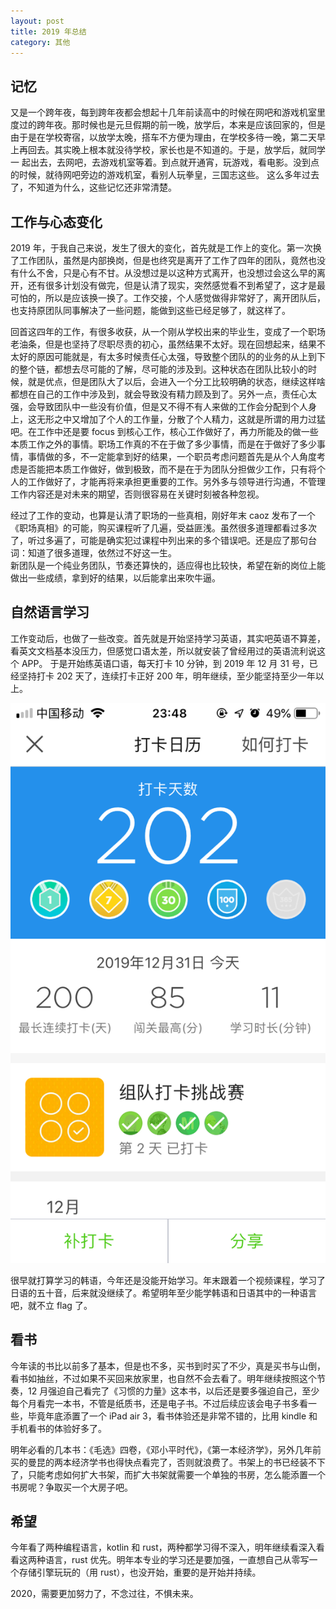 ```yaml
---
layout: post
title: 2019 年总结
category: 其他
---
```


## 记忆
又是一个跨年夜，每到跨年夜都会想起十几年前读高中的时候在网吧和游戏机室里度过的跨年夜。那时候也是元旦假期的前一晚，放学后，本来是应该回家的，但是
由于是在学校寄宿，以放学太晚，搭车不方便为理由，在学校多待一晚，第二天早上再回去。其实晚上根本就没待学校，家长也是不知道的。于是，放学后，就同学一
起出去，去网吧，去游戏机室等着。到点就开通宵，玩游戏，看电影。没到点的时候，就待网吧旁边的游戏机室，看别人玩拳皇，三国志这些。
这么多年过去了，不知道为什么，这些记忆还非常清楚。  

## 工作与心态变化
2019 年，于我自己来说，发生了很大的变化，首先就是工作上的变化。第一次换了工作团队，虽然是内部换岗，但是也终究是离开了工作了四年的团队，竟然也没有什么不舍，只是心有不甘。从没想过是以这种方式离开，也没想过会这么早的离开，还有很多计划没有做完，但是认清了现实，突然感觉看不到希望了，这才是最可怕的，所以是应该换一换了。工作交接，个人感觉做得非常好了，离开团队后，也支持原团队同事解决了一些问题，能做到这些已经足够了，就这样了。

回首这四年的工作，有很多收获，从一个刚从学校出来的毕业生，变成了一个职场老油条，但是也坚持了尽职尽责的初心，虽然结果不太好。现在回想起来，结果不太好的原因可能就是，有太多时候责任心太强，导致整个团队的的业务的从上到下的整个链，都想去尽可能的了解，尽可能的涉及到。这种状态在团队比较小的时候，就是优点，但是团队大了以后，会进入一个分工比较明确的状态，继续这样啥都想在自己的工作中涉及到，就会导致没有精力顾及到了。另外一点，责任心太强，会导致团队中一些没有价值，但是又不得不有人来做的工作会分配到个人身上，这无形之中又增加了个人的工作量，分散了个人精力，这就是所谓的用力过猛吧。在工作中还是要 focus 到核心工作，核心工作做好了，再力所能及的做一些本质工作之外的事情。职场工作真的不在于做了多少事情，而是在于做好了多少事情，事情做的多，不一定能拿到好的结果，一个职员考虑问题首先是从个人角度考虑是否能把本质工作做好，做到极致，而不是在于为团队分担做少工作，只有将个人的工作做好了，才能再将来承担更重要的工作。另外多与领导进行沟通，不管理工作内容还是对未来的期望，否则很容易在关键时刻被各种忽视。  

经过了工作的变动，也算是认清了职场的一些真相，刚好年末 caoz 发布了一个《职场真相》的可能，购买课程听了几遍，受益匪浅。虽然很多道理都看过多次了，听过多遍了，可能是确实犯过课程中列出来的多个错误吧。还是应了那句台词：知道了很多道理，依然过不好这一生。  
新团队是一个纯业务团队，节奏还算快的，适应得也比较快，希望在新的岗位上能做出一些成绩，拿到好的结果，以后能拿出来吹牛逼。  

## 自然语言学习
工作变动后，也做了一些改变。首先就是开始坚持学习英语，其实吧英语不算差，看英文文档基本没压力，但感觉口语太差，所以就安装了曾经用过的英语流利说这个 APP。
于是开始练英语口语，每天打卡 10 分钟，到 2019 年 12 月 31 号，已经坚持打卡 202 天了，连续打卡正好 200 年，明年继续，至少能坚持至少一年以上。

![流利说打卡](/images/posts/IMG_4869.PNG)  

很早就打算学习的韩语，今年还是没能开始学习。年末跟着一个视频课程，学习了日语的五十音，后来就没继续了。希望明年至少能学韩语和日语其中的一种语言吧，就不立 flag 了。  

## 看书
今年读的书比以前多了基本，但是也不多，买书到时买了不少，真是买书与山倒，看书如抽丝，不过如果不买回来放家里，也自然不会去看了。明年继续按照这个节奏，12 月强迫自己看完了《习惯的力量》这本书，以后还是要多强迫自己，至少每个月看完一本书，不管是纸质书，还是电子书。不过后续应该会电子书多看一些，毕竟年底添置了一个 iPad air 3，看书体验还是非常不错的，比用 kindle 和手机看书的体验好多了。

明年必看的几本书：《毛选》四卷，《邓小平时代》，《第一本经济学》，另外几年前买的曼昆的两本经济学书也得快点看完了，否则就浪费了。书架上的书已经装不下了，只能考虑如何扩大书架，而扩大书架就需要一个单独的书房，怎么能添置一个书房呢？争取买一个大房子吧。

## 希望
今年看了两种编程语言，kotlin 和 rust，两种都学习得不深入，明年继续看深入看看这两种语言，rust 优先。明年本专业的学习还是要加强，一直想自己从零写一个存储引擎玩玩的（用 rust），也没开始，重要的是开始并持续。

2020，需要更加努力了，不念过往，不惧未来。
